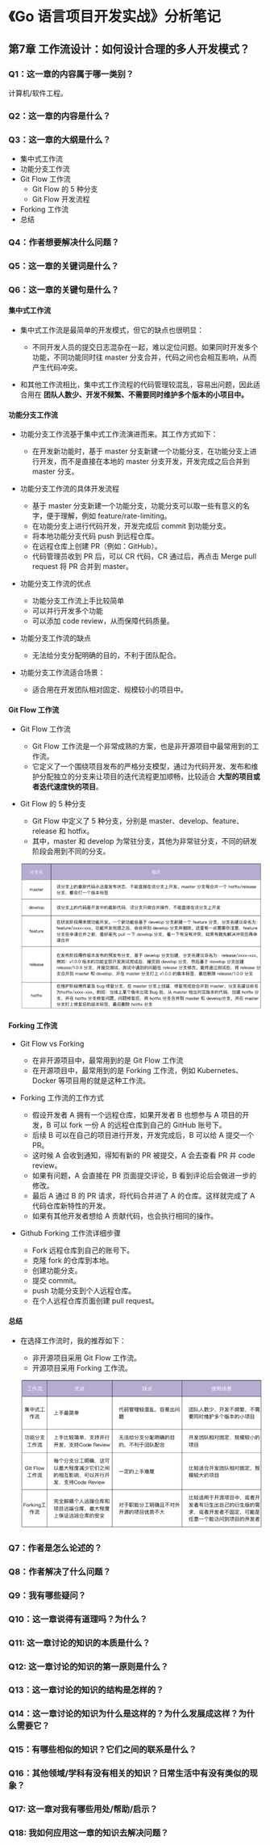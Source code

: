 # 《Go 语言项目开发实战》分析笔记

## 第7章 工作流设计：如何设计合理的多人开发模式？

### Q1：这一章的内容属于哪一类别？

计算机/软件工程。

### Q2：这一章的内容是什么？

### Q3：这一章的大纲是什么？

- 集中式工作流
- 功能分支工作流
- Git Flow 工作流
  - Git Flow 的 5 种分支
  - Git Flow 开发流程
- Forking 工作流
- 总结

### Q4：作者想要解决什么问题？

### Q5：这一章的关键词是什么？

### Q6：这一章的关键句是什么？

#### 集中式工作流

- 集中式工作流是最简单的开发模式，但它的缺点也很明显：
  - 不同开发人员的提交日志混杂在一起，难以定位问题。如果同时开发多个功能，不同功能同时往 master 分支合并，代码之间也会相互影响，从而产生代码冲突。

- 和其他工作流相比，集中式工作流程的代码管理较混乱，容易出问题，因此适合用在
  **团队人数少、开发不频繁、不需要同时维护多个版本的小项目中。**

#### 功能分支工作流

- 功能分支工作流基于集中式工作流演进而来。其工作方式如下：
  - 在开发新功能时，基于 master 分支新建一个功能分支，在功能分支上进行开发，而不是直接在本地的 master 分支开发，开发完成之后合并到 master 分支。

- 功能分支工作流的具体开发流程
  - 基于 master 分支新建一个功能分支，功能分支可以取一些有意义的名字，便于理解，例如 feature/rate-limiting。
  - 在功能分支上进行代码开发，开发完成后 commit 到功能分支。
  - 将本地功能分支代码 push 到远程仓库。
  - 在远程仓库上创建 PR（例如：GitHub）。
  - 代码管理员收到 PR 后，可以 CR 代码，CR 通过后，再点击 Merge pull request 将 PR 合并到 master。

- 功能分支工作流的优点
  - 功能分支工作流上手比较简单
  - 可以并行开发多个功能
  - 可以添加 code review，从而保障代码质量。

- 功能分支工作流的缺点
  - 无法给分支分配明确的目的，不利于团队配合。

- 功能分支工作流适合场景：
  - 适合用在开发团队相对固定、规模较小的项目中。

#### Git Flow 工作流

- Git Flow 工作流
  - Git Flow 工作流是一个非常成熟的方案，也是非开源项目中最常用到的工作流。
  - 它定义了一个围绕项目发布的严格分支模型，通过为代码开发、发布和维护分配独立的分支来让项目的迭代流程更加顺畅，比较适合 **大型的项目或者迭代速度快的项目**。

- Git Flow 的 5 种分支
  - Git Flow 中定义了 5 种分支，分别是 master、develop、feature、release 和 hotfix。
  - 其中，master 和 develop 为常驻分支，其他为非常驻分支，不同的研发阶段会用到不同的分支。

  ![git branches](images/git_branches.png)

#### Forking 工作流

- Git Flow vs Forking 
  - 在非开源项目中，最常用到的是 Git Flow 工作流
  - 在开源项目中，最常用到的是 Forking 工作流，例如 Kubernetes、Docker 等项目用的就是这种工作流。

- Forking 工作流的工作方式
  - 假设开发者 A 拥有一个远程仓库，如果开发者 B 也想参与 A 项目的开发，B 可以 fork 一份 A 的远程仓库到自己的 GitHub 账号下。
  - 后续 B 可以在自己的项目进行开发，开发完成后，B 可以给 A 提交一个 PR。
  - 这时候 A 会收到通知，得知有新的 PR 被提交，A 会去查看 PR 并 code review。
  - 如果有问题，A 会直接在 PR 页面提交评论，B 看到评论后会做进一步的修改。
  - 最后 A 通过 B 的 PR 请求，将代码合并进了 A 的仓库。这样就完成了 A 代码仓库新特性的开发。
  - 如果有其他开发者想给 A 贡献代码，也会执行相同的操作。

- Github Forking 工作流详细步骤
  - Fork 远程仓库到自己的账号下。
  - 克隆 fork 的仓库到本地。
  - 创建功能分支。
  - 提交 commit。
  - push 功能分支到个人远程仓库。
  - 在个人远程仓库页面创建 pull request。

#### 总结

- 在选择工作流时，我的推荐如下：
  - 非开源项目采用 Git Flow 工作流。
  - 开源项目采用 Forking 工作流。

  ![workflow](images/workflow.png)

### Q7：作者是怎么论述的？

### Q8：作者解决了什么问题？

### Q9：我有哪些疑问？

### Q10：这一章说得有道理吗？为什么？

### Q11: 这一章讨论的知识的本质是什么？

### Q12: 这一章讨论的知识的第一原则是什么？

### Q13：这一章讨论的知识的结构是怎样的？

### Q14：这一章讨论的知识为什么是这样的？为什么发展成这样？为什么需要它？

### Q15：有哪些相似的知识？它们之间的联系是什么？

### Q16：其他领域/学科有没有相关的知识？日常生活中有没有类似的现象？

### Q17: 这一章对我有哪些用处/帮助/启示？

### Q18: 我如何应用这一章的知识去解决问题？

